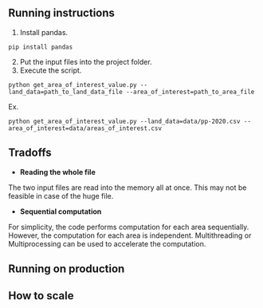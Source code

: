 ## Running instructions
1. Install pandas.
```
pip install pandas
```
2. Put the input files into the project folder.
3. Execute the script.
```
python get_area_of_interest_value.py --land_data=path_to_land_data_file --area_of_interest=path_to_area_file
```
Ex.
```
python get_area_of_interest_value.py --land_data=data/pp-2020.csv --area_of_interest=data/areas_of_interest.csv
```

## Tradoffs
- **Reading the whole file**

The two input files are read into the memory all at once. This may not be feasible in case of the huge file.


- **Sequential computation**

For simplicity, the code performs computation for each area sequentially. However, the computation for each area is independent. Multithreading or Multiprocessing can be used to accelerate the computation.

## Running on production

## How to scale
